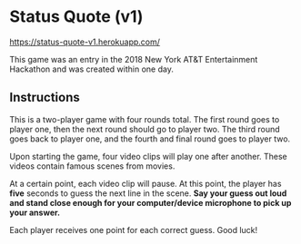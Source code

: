 # Status Quote (v1)

https://status-quote-v1.herokuapp.com/

This game was an entry in the 2018 New York AT&T Entertainment Hackathon and was created within one day.

## Instructions

This is a two-player game with four rounds total. The first round goes to player one, then the next round should go to player two. The third round goes back to player one, and the fourth and final round goes to player two.

Upon starting the game, four video clips will play one after another. These videos contain famous scenes from movies.

At a certain point, each video clip will pause. At this point, the player has **five** seconds to guess the next line in the scene. **Say your guess out loud and stand close enough for your computer/device microphone to pick up your answer.**

Each player receives one point for each correct guess. Good luck!
